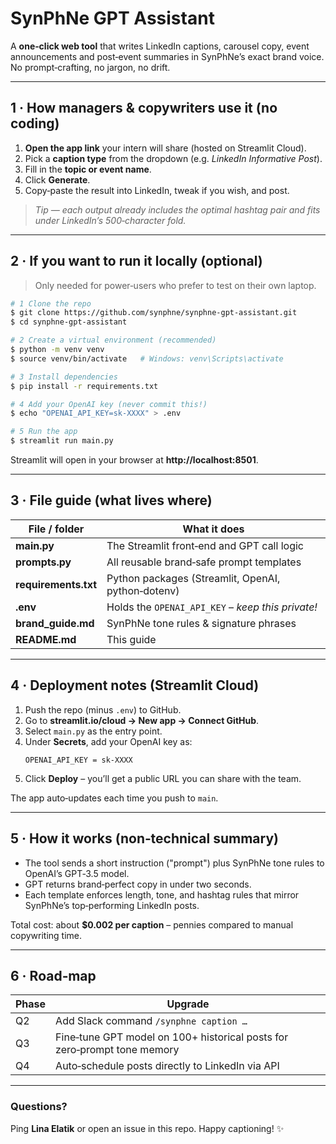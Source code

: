 # SynPhNe GPT Assistant

A **one‑click web tool** that writes LinkedIn captions, carousel copy, event announcements and post‑event summaries in SynPhNe’s exact brand voice. No prompt‑crafting, no jargon, no drift.

---

## 1 · How managers & copywriters use it (no coding)

1. **Open the app link** your intern will share (hosted on Streamlit Cloud).
2. Pick a **caption type** from the dropdown (e.g. *LinkedIn Informative Post*).
3. Fill in the **topic or event name**.
4. Click **Generate**.
5. Copy‑paste the result into LinkedIn, tweak if you wish, and post.

> *Tip — each output already includes the optimal hashtag pair and fits under LinkedIn’s 500‑character fold.*

---

## 2 · If you want to run it locally (optional)

> Only needed for power‑users who prefer to test on their own laptop.

```bash
# 1 Clone the repo
$ git clone https://github.com/synphne/synphne‑gpt‑assistant.git
$ cd synphne‑gpt‑assistant

# 2 Create a virtual environment (recommended)
$ python -m venv venv
$ source venv/bin/activate   # Windows: venv\Scripts\activate

# 3 Install dependencies
$ pip install -r requirements.txt

# 4 Add your OpenAI key (never commit this!)
$ echo "OPENAI_API_KEY=sk‑XXXX" > .env

# 5 Run the app
$ streamlit run main.py
```
Streamlit will open in your browser at **http://localhost:8501**.

---

## 3 · File guide (what lives where)

| File / folder | What it does |
|--------------|-------------|
| **main.py** | The Streamlit front‑end and GPT call logic |
| **prompts.py** | All reusable brand‑safe prompt templates |
| **requirements.txt** | Python packages (Streamlit, OpenAI, python‑dotenv) |
| **.env** | Holds the `OPENAI_API_KEY` – *keep this private!* |
| **brand_guide.md** | SynPhNe tone rules & signature phrases |
| **README.md** | This guide |

---

## 4 · Deployment notes (Streamlit Cloud)

1. Push the repo (minus `.env`) to GitHub.
2. Go to **streamlit.io/cloud → New app → Connect GitHub**.
3. Select `main.py` as the entry point.
4. Under **Secrets**, add your OpenAI key as:
   ```
   OPENAI_API_KEY = sk‑XXXX
   ```
5. Click **Deploy** – you’ll get a public URL you can share with the team.

The app auto‑updates each time you push to `main`.

---

## 5 · How it works (non‑technical summary)

* The tool sends a short instruction ("prompt") plus SynPhNe tone rules to OpenAI’s GPT‑3.5 model.
* GPT returns brand‑perfect copy in under two seconds.
* Each template enforces length, tone, and hashtag rules that mirror SynPhNe’s top‑performing LinkedIn posts.

Total cost: about **$0.002 per caption** – pennies compared to manual copywriting time.

---

## 6 · Road‑map

| Phase | Upgrade |
|------|---------|
| Q2 | Add Slack command `/synphne caption …` |
| Q3 | Fine‑tune GPT model on 100+ historical posts for zero‑prompt tone memory |
| Q4 | Auto‑schedule posts directly to LinkedIn via API |

---

### Questions?
Ping **Lina Elatik** or open an issue in this repo. Happy captioning! :sparkles:
